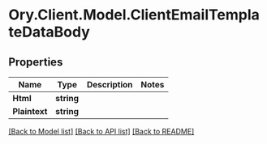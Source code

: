 # Ory.Client.Model.ClientEmailTemplateDataBody

## Properties

Name | Type | Description | Notes
------------ | ------------- | ------------- | -------------
**Html** | **string** |  | 
**Plaintext** | **string** |  | 

[[Back to Model list]](../README.md#documentation-for-models) [[Back to API list]](../README.md#documentation-for-api-endpoints) [[Back to README]](../README.md)

